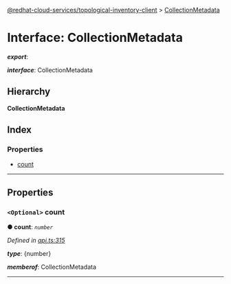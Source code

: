 [@redhat-cloud-services/topological-inventory-client](../README.md) > [CollectionMetadata](../interfaces/collectionmetadata.md)

# Interface: CollectionMetadata

*__export__*: 

*__interface__*: CollectionMetadata

## Hierarchy

**CollectionMetadata**

## Index

### Properties

* [count](collectionmetadata.md#count)

---

## Properties

<a id="count"></a>

### `<Optional>` count

**● count**: *`number`*

*Defined in [api.ts:315](https://github.com/RedHatInsights/javascript-clients/blob/master/packages/topological-inventory/api.ts#L315)*

*__type__*: {number}

*__memberof__*: CollectionMetadata

___

